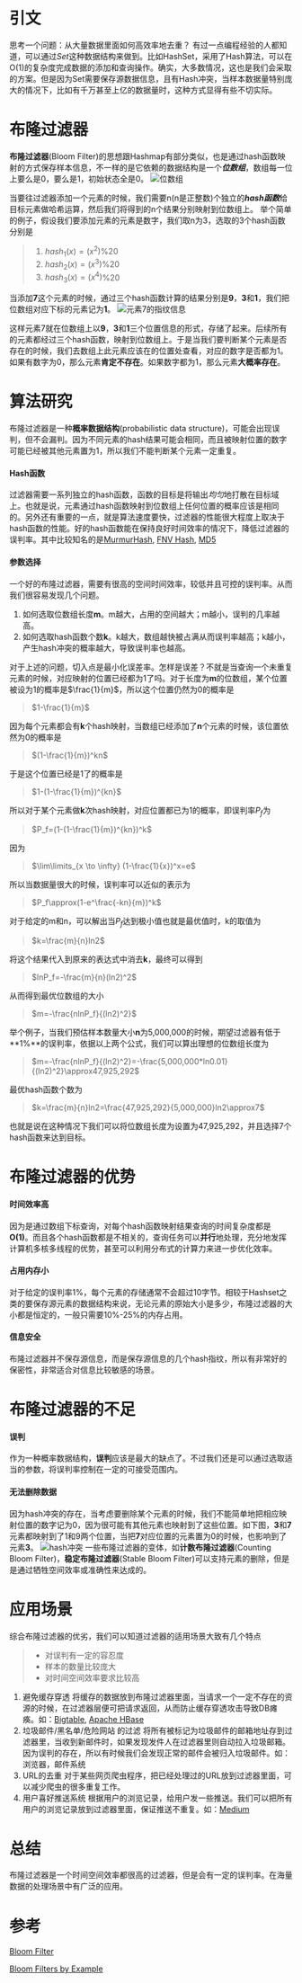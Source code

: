 # 引文

思考一个问题：从大量数据里面如何高效率地去重？
有过一点编程经验的人都知道，可以通过*Set*这种数据结构来做到。比如HashSet，采用了Hash算法，可以在O(1)的复杂度完成数据的添加和查询操作。确实，大多数情况，这也是我们会采取的方案。但是因为Set需要保存源数据信息，且有Hash冲突，当样本数据量特别庞大的情况下，比如有千万甚至上亿的数据量时，这种方式显得有些不切实际。

# 布隆过滤器

**布隆过滤器**(Bloom Filter)的思想跟Hashmap有部分类似，也是通过hash函数映射的方式保存样本信息，不一样的是它依赖的数据结构是一个***位数组***，数组每一位上要么是0，要么是1，初始状态全是0。
![位数组](https://raw.githubusercontent.com/chingjustwe/my-blogs/master/articles/Data%20Structures%20and%20Algorithms/bloom%20filter/Bit%20array.jpg)

当要往过滤器添加一个元素的时候，我们需要n(n是正整数)个独立的***hash函数***给目标元素做哈希运算，然后我们将得到的n个结果分别映射到位数组上。
举个简单的例子，假设我们要添加元素的元素是数字，我们取n为3，选取的3个hash函数分别是
> 1. $hash_{1}(x) = (x ^ 2)$%20
> 2. $hash_{2}(x) = (x ^ 3)$%20
> 3. $hash_{3}(x) = (x ^ 4)$%20

当添加**7**这个元素的时候，通过三个hash函数计算的结果分别是**9**，**3**和**1**，我们把位数组对应下标的元素记为**1**。
![元素7的指纹信息](https://raw.githubusercontent.com/chingjustwe/my-blogs/master/articles/Data%20Structures%20and%20Algorithms/bloom%20filter/Bit%20array2.jpg)

这样元素7就在位数组上以**9**，**3**和**1**三个位置信息的形式，存储了起来。后续所有的元素都经过三个hash函数，映射到位数组上。于是当我们要判断某个元素是否存在的时候，我们去数组上此元素应该在的位置处查看，对应的数字是否都为1。如果有数字为0，那么元素**肯定不存在**。如果数字都为1，那么元素**大概率存在**。

# 算法研究

布隆过滤器是一种**概率数据结构**(probabilistic data structure)，可能会出现误判，但不会漏判。因为不同元素的hash结果可能会相同，而且被映射位置的数字可能已经被其他元素置为1，所以我们不能判断某个元素一定重复。

#### Hash函数

过滤器需要一系列独立的hash函数，函数的目标是将输出*均匀*地打散在目标域上。也就是说，元素通过hash函数映射到位数组上任何位置的概率应该是相同的。另外还有重要的一点，就是算法速度要快，过滤器的性能很大程度上取决于hash函数的性能。好的hash函数能在保持良好时间效率的情况下，降低过滤器的误判率。其中比较知名的是[MurmurHash]([https://sites.google.com/site/murmurhash/](https://sites.google.com/site/murmurhash/)
), [FNV Hash]([http://isthe.com/chongo/tech/comp/fnv/](http://isthe.com/chongo/tech/comp/fnv/)
), [MD5]([https://en.wikipedia.org/wiki/MD5](https://en.wikipedia.org/wiki/MD5)
)

#### 参数选择

一个好的布隆过滤器，需要有很高的空间时间效率，较低并且可控的误判率。从而我们很容易发现几个问题。
1. 如何选取位数组长度**m**。m越大，占用的空间越大；m越小，误判的几率越高。
2. 如何选取hash函数个数**k**。k越大，数组越快被占满从而误判率越高；k越小，产生hash冲突的概率越大，导致误判率也越高。

对于上述的问题，切入点是最小化误差率。怎样是误差？不就是当查询一个未重复元素的时候，对应映射的位置已经都为1了吗。对于长度为**m**的位数组，某个位置被设为1的概率是$\frac{1}{m}$，所以这个位置仍然为0的概率是
> $1-\frac{1}{m}$

因为每个元素都会有**k**个hash映射，当数组已经添加了**n**个元素的时候，该位置依然为0的概率是
> $(1-\frac{1}{m})^kn$

于是这个位置已经是1了的概率是
> $1-(1-\frac{1}{m})^{kn}$

所以对于某个元素做**k**次hash映射，对应位置都已为1的概率，即误判率$P_f$为
> $P_f=(1-(1-\frac{1}{m})^{kn})^k$

因为
> $\lim\limits_{x \to \infty} (1-\frac{1}{x})^x=e$

所以当数据量很大的时候，误判率可以近似的表示为
> $P_f\approx(1-e^\frac{-kn}{m})^k$

对于给定的m和n，可以解出当$P_f$达到极小值也就是最优值时，k的取值为
> $k=\frac{m}{n}ln2$

将这个结果代入到原来的表达式中消去**k**，最终可以得到
> $lnP_f=-\frac{m}{n}(ln2)^2$

从而得到最优位数组的大小
> $m=-\frac{nlnP_f}{(ln2)^2}$

举个例子，当我们预估样本数量大小**n**为5,000,000的时候，期望过滤器有低于**1%**的误判率，依据以上两个公式，我们可以算出理想的位数组长度为
> $m=-\frac{nlnP_f}{(ln2)^2}=-\frac{5,000,000*ln0.01}{(ln2)^2}\approx47,925,292$

最优hash函数个数为
> $k=\frac{m}{n}ln2=\frac{47,925,292}{5,000,000}ln2\approx7$

也就是说在这种情况下我们可以将位数组长度为设置为47,925,292，并且选择7个hash函数来达到目标。

# 布隆过滤器的优势

#### 时间效率高

因为是通过数组下标查询，对每个hash函数映射结果查询的时间复杂度都是**O(1)**。而且各个hash函数都是不相关的，查询任务可以**并行**地处理，充分地发挥计算机多核多线程的优势，甚至可以利用分布式的计算力来进一步优化效率。

#### 占用内存小

对于给定的误判率1%，每个元素的存储通常不会超过10字节。相较于Hashset之类的要保存源元素的数据结构来说，无论元素的原始大小是多少，布隆过滤器的大小都是恒定的，一般只需要10%-25%的内存占用。

#### 信息安全

布隆过滤器并不保存源信息，而是保存源信息的几个hash指纹，所以有非常好的保密性，非常适合对信息比较敏感的场景。

# 布隆过滤器的不足

#### 误判

作为一种概率数据结构，**误判**应该是最大的缺点了。不过我们还是可以通过选取适当的参数，将误判率控制在一定的可接受范围内。

#### 无法删除数据

因为hash冲突的存在，当考虑要删除某个元素的时候，我们不能简单地把相应映射位置的数字记为0，因为很可能有其他元素也映射到了这些位置。如下图，**3**和**7**元素都映射到了1和9两个位置，当把**7**对应位置的元素置为0的时候，也影响到了元素**3**。
![hash冲突](https://raw.githubusercontent.com/chingjustwe/my-blogs/master/articles/Data%20Structures%20and%20Algorithms/bloom%20filter/bit%20array3.jpg)
一些布隆过滤器的变体，如**计数布隆过滤器**(Counting Bloom Filter)，**稳定布隆过滤器**(Stable Bloom Filter)可以支持元素的删除，但是是通过牺牲空间效率或准确性来达成的。

# 应用场景

综合布隆过滤器的优劣，我们可以知道过滤器的适用场景大致有几个特点
> - 对误判有一定的容忍度
> - 样本的数量比较庞大
> - 对时间空间效率要求比较高

1. 避免缓存穿透
将缓存的数据放到布隆过滤器里面，当请求一个一定不存在的资源的时候，在过滤器层便可把请求返回，从而防止缓存穿透攻击导致DB瘫痪。如：[Bigtable](https://en.wikipedia.org/wiki/Bigtable "Bigtable"), [Apache HBase](https://en.wikipedia.org/wiki/Apache_HBase "Apache HBase")
2. 垃圾邮件/黑名单/危险网站 的过滤
将所有被标记为垃圾邮件的邮箱地址存到过滤器里，当收到新邮件时，如果发现发件人在过滤器里则自动拉入垃圾邮箱。因为误判的存在，所以有时候我们会发现正常的邮件会被归入垃圾邮件。如：浏览器，邮件系统
3. URL的去重
对于某些网页爬虫程序，把已经处理过的URL放到过滤器里面，可以减少爬虫的很多重复工作。
4. 用户喜好推送系统
根据用户的浏览记录，给用户发一些推送。我们可以把所有用户的浏览记录放到过滤器里面，保证推送不重复。如：[Medium](https://en.wikipedia.org/wiki/Medium_(publishing_platform) "Medium (publishing platform)")


# 总结

布隆过滤器是一个时间空间效率都很高的过滤器，但是会有一定的误判率。在海量数据的处理场景中有广泛的应用。

# 参考

[Bloom Filter](https://en.wikipedia.org/wiki/Bloom_filter)

[Bloom Filters by Example](https://llimllib.github.io/bloomfilter-tutorial/)